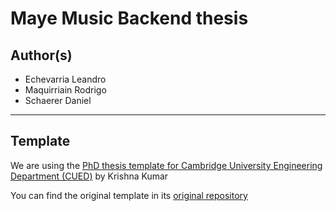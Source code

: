 Maye Music Backend thesis
========================

## Author(s)
*   Echevarria Leandro
*   Maquirriain Rodrigo
*   Schaerer Daniel

--------------------------------------------------------------------------------

## Template

We are using the [PhD thesis template for Cambridge University Engineering Department (CUED)](https://github.com/kks32/phd-thesis-template) by Krishna Kumar

You can find the original template in its [original repository](https://github.com/kks32/phd-thesis-template)
